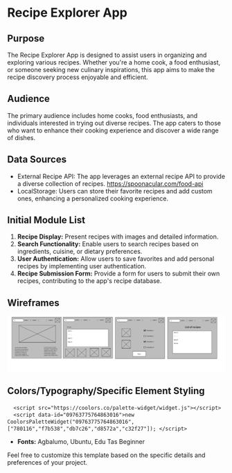 # Recipe Explorer App

## Purpose

The Recipe Explorer App is designed to assist users in organizing and exploring various recipes. Whether you're a home cook, a food enthusiast, or someone seeking new culinary inspirations, this app aims to make the recipe discovery process enjoyable and efficient.

## Audience

The primary audience includes home cooks, food enthusiasts, and individuals interested in trying out diverse recipes. The app caters to those who want to enhance their cooking experience and discover a wide range of dishes.

## Data Sources

- External Recipe API: The app leverages an external recipe API to provide a diverse collection of recipes. https://spoonacular.com/food-api
- LocalStorage: Users can store their favorite recipes and add custom ones, enhancing a personalized cooking experience.

## Initial Module List

1. **Recipe Display:** Present recipes with images and detailed information.
2. **Search Functionality:** Enable users to search recipes based on ingredients, cuisine, or dietary preferences.
3. **User Authentication:** Allow users to save favorites and add personal recipes by implementing user authentication.
4. **Recipe Submission Form:** Provide a form for users to submit their own recipes, contributing to the app's recipe database.

## Wireframes

![Alt text](image.png)

## Colors/Typography/Specific Element Styling

<!-- Coolors Palette Widget -->

      <script src="https://coolors.co/palette-widget/widget.js"></script>
      <script data-id="09763775764863016">new CoolorsPaletteWidget("09763775764863016", ["780116","f7b538","db7c26","d8572a","c32f27"]); </script>

- **Fonts:** Agbalumo, Ubuntu, Edu Tas Beginner

Feel free to customize this template based on the specific details and preferences of your project.
